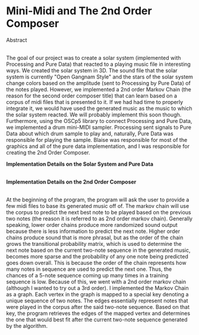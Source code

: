 # Mini-Midi and The 2nd Order Composer 

Abstract<br><br>

The goal of our project was to create a solar system (implemented with Processing and Pure Data) that reacted to a playing music file in interesting ways. We created the solar system in 3D. The sound file that the solar system is currently "Open Gangnam Style" and the stars of the solar system change colors based on the amplitude (sent to Processing by Pure Data) of the notes played. However, we implemented a 2nd order Markov Chain (the reason for the second order composer title) that can learn based on a <italic>corpus</italic> of midi files that is presented to it. If we had had time to properly integrate it, we would have used the generated music as the music to which the solar system reacted. We will probably implement this soon though. Furthermore, using the OSCp5 library to connect Processing and Pure Data, we implemented a drum mini-MIDI sampler. Processing sent signals to Pure Data about which drum sample to play and, naturally, Pure Data was responsible for playing the sample. Blaise was responsible for most of the graphics and all of the pure data implementation, and I was responsible for creating the 2nd Order Composer. 


<strong>Implementation Details on the Solar System and Pure Data</strong><br><br>

<strong>Implementation Details on the 2nd Order Composer</strong><br><br>

At the beginning of the program, the program will ask the user to provide a few midi files to base its generated music off of. The markov chain will use the corpus to predict the next best note to be played based on the previous two notes (the reason it is referred to as <italic>2nd order</italic> markov chain). Generally speaking, lower order chains produce more randomized sound output because there is less information to predict the next note. Higher order chains produce sound that is more phrasal, but as the order of the chain grows the transitional probability matrix, which is used to determine the next note based on the current two-note sequence in the generated music, becomes more sparse and the probability of any one note being predicted goes down overall. This is because the order of the chain represents how many notes in sequence are used to predict the next one. Thus, the chances of a 5-note sequence coming up many times in a training sequence is low. Because of this, we went with a 2nd order markov chain (although I wanted to try out a 3rd order). I implemented the Markov Chain as a graph. Each vertex in the graph is mapped to a special key denoting a unique sequence of two notes. The edges essentially represent notes that were played in the corpus after the said two-note sequence. Based on that key, the program retrieves the edges of the mapped vertex and determines the one that would best fit after the current two-note sequence generated by the algorithm. 

